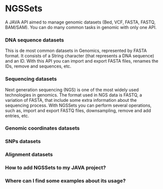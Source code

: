 # NGSSets
A JAVA API aimed to manage genomic datasets (Bed, VCF, FASTA, FASTQ, BAM/SAM). You can do many common tasks in genomic with only one API.

### DNA sequence datasets
This is de most common datasets in Genomics, represented by FASTA format. It consists of a String character (that represents a DNA sequence) and an ID. With this API you can import and export FASTA files, renames the IDs, remove and sequences, etc.

### Sequencing datasets
Next generation sequencing (NGS) is one of the most widely used technologies in genomics. The format used in NGS data is FASTQ, a variation of FASTA, that include some extra information about the sequencing process. With NGSSets you can perform several operations, such as, import and export FASTQ files, downsampling, remove and add entries, etc.

### Genomic coordinates datasets

### SNPs datasets

### Alignment datasets

### How to add NGSSets to my JAVA project?

### Where can I find some examples about its usage?



 
